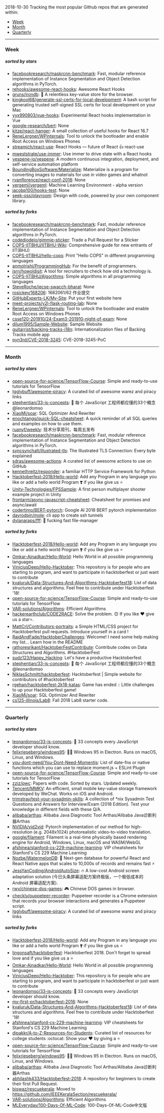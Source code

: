 2018-10-30
Tracking the most popular Github repos that are generated within: 
* [Week](https://github.com/polebug/github_trending_spider/blob/master/2018-10-30.md#week)
* [Month](https://github.com/polebug/github_trending_spider/blob/master/2018-10-30.md#month)
* [Quarterly](https://github.com/polebug/github_trending_spider/blob/master/2018-10-30.md#quarterly)
--- 
### Week 
##### sorted by stars 
* [facebookresearch/maskrcnn-benchmark](https://github.com/facebookresearch/maskrcnn-benchmark): Fast, modular reference implementation of Instance Segmentation and Object Detection algorithms in PyTorch.
* [rehooks/awesome-react-hooks](https://github.com/rehooks/awesome-react-hooks): Awesome React Hooks
* [gruns/irondb](https://github.com/gruns/irondb): :nut_and_bolt: A relentless key-value store for the browser.
* [kingkool68/generate-ssl-certs-for-local-development](https://github.com/kingkool68/generate-ssl-certs-for-local-development): A bash script for generating trusted self-signed SSL certs for local development on your Mac
* [yyx990803/vue-hooks](https://github.com/yyx990803/vue-hooks): Experimental React hooks implementation in Vue
* [google-research/bert](https://github.com/google-research/bert): None
* [kitze/react-hanger](https://github.com/kitze/react-hanger): A small collection of useful hooks for React 16.7
* [ReneLergner/WPinternals](https://github.com/ReneLergner/WPinternals): Tool to unlock the bootloader and enable Root Access on Windows Phones
* [streamich/react-use](https://github.com/streamich/react-use): React Hooks — future of React 👍 react-use
* [mweststrate/use-immer](https://github.com/mweststrate/use-immer): Use immer to drive state with a React hooks
* [vespene-io/vespene](https://github.com/vespene-io/vespene): A modern continuous integration, deployment, and self-service automation platform
* [BoundingBoxSoftware/Materialize](https://github.com/BoundingBoxSoftware/Materialize): Materialize is a program for converting images to materials for use in video games and whatnot
* [ryanflorence/react-conf-2018](https://github.com/ryanflorence/react-conf-2018): None
* [vergeml/vergeml](https://github.com/vergeml/vergeml): Machine Learning Environment - alpha version
* [jacobp100/hooks-test](https://github.com/jacobp100/hooks-test): None
* [seek-oss/playroom](https://github.com/seek-oss/playroom): Design with code, powered by your own component library.
##### sorted by forks 
* [facebookresearch/maskrcnn-benchmark](https://github.com/facebookresearch/maskrcnn-benchmark): Fast, modular reference implementation of Instance Segmentation and Object Detection algorithms in PyTorch.
* [codediodeio/gimmie-sticker](https://github.com/codediodeio/gimmie-sticker): Trade a Pull Request for a Sticker
* [COPS-IITBHU/IITBHU-Wiki](https://github.com/COPS-IITBHU/IITBHU-Wiki): Comprehensive guide for new entrants of IIT(BHU)
* [COPS-IITBHU/hello-cops](https://github.com/COPS-IITBHU/hello-cops): Print "Hello COPS" in different programming languages
* [anmolrishi/ProgrammingHub](https://github.com/anmolrishi/ProgrammingHub): For the benefit of programmers.
* [jsrn/howoldisit](https://github.com/jsrn/howoldisit): A tool for recruiters to check how old a technology is.
* [COPS-IITBHU/Algorithms](https://github.com/COPS-IITBHU/Algorithms): Simple algorithms in all programming languages
* [SteveRoche/iecse-swacch-bharat](https://github.com/SteveRoche/iecse-swacch-bharat): None
* [rosickey/168206](https://github.com/rosickey/168206): 1682061/62 作业提交
* [GitHubExperts-LK/My-Site](https://github.com/GitHubExperts-LK/My-Site): Put your first website here
* [meet-projects/y2l-flask-routing-lab](https://github.com/meet-projects/y2l-flask-routing-lab): None
* [ReneLergner/WPinternals](https://github.com/ReneLergner/WPinternals): Tool to unlock the bootloader and enable Root Access on Windows Phones
* [csse120-201910/24-Exam3-201910-night-of-exam](https://github.com/csse120-201910/24-Exam3-201910-night-of-exam): None
* [dilum1995/Sample-Website](https://github.com/dilum1995/Sample-Website): Sample Website
* [guitarrist/backing-tracks-i18n](https://github.com/guitarrist/backing-tracks-i18n): Internationalization files of Backing Tracks mobile app
* [pyn3rd/CVE-2018-3245](https://github.com/pyn3rd/CVE-2018-3245): CVE-2018-3245-PoC
--- 
### Month 
##### sorted by stars 
* [open-source-for-science/TensorFlow-Course](https://github.com/open-source-for-science/TensorFlow-Course): Simple and ready-to-use tutorials for TensorFlow 
* [Igglybuff/awesome-piracy](https://github.com/Igglybuff/awesome-piracy): A curated list of awesome warez and piracy links
* [stephentian/33-js-concepts](https://github.com/stephentian/33-js-concepts): :scroll: 每个 JavaScript 工程师都应懂的33个概念 @leonardomso
* [XiaoMi/soar](https://github.com/XiaoMi/soar): SQL Optimizer And Rewriter
* [enochtangg/quick-SQL-cheatsheet](https://github.com/enochtangg/quick-SQL-cheatsheet): A quick reminder of all SQL queries and examples on how to use them. 
* [ruanyf/weekly](https://github.com/ruanyf/weekly): 技术分享周刊，每周五发布
* [facebookresearch/maskrcnn-benchmark](https://github.com/facebookresearch/maskrcnn-benchmark): Fast, modular reference implementation of Instance Segmentation and Object Detection algorithms in PyTorch.
* [syncsynchalt/illustrated-tls](https://github.com/syncsynchalt/illustrated-tls): The Illustrated TLS Connection: Every byte explained
* [sdras/awesome-actions](https://github.com/sdras/awesome-actions): A curated list of awesome actions to use on GitHub
* [kennethreitz/responder](https://github.com/kennethreitz/responder): a familiar HTTP Service Framework for Python
* [Hacktoberfest-2018/Hello-world](https://github.com/Hacktoberfest-2018/Hello-world): Add any  Program in any language you like or add a hello world Program ❣️ if you like give us :star:
* [Unity-Technologies/FPSSample](https://github.com/Unity-Technologies/FPSSample): A first person multiplayer shooter example project in Unity
* [frontarm/async-javascript-cheatsheet](https://github.com/frontarm/async-javascript-cheatsheet): Cheatsheet for promises and async/await
* [codertimo/BERT-pytorch](https://github.com/codertimo/BERT-pytorch): Google AI 2018 BERT pytorch implementation
* [davrodpin/mole](https://github.com/davrodpin/mole): cli app to create ssh tunnels
* [dylanaraps/fff](https://github.com/dylanaraps/fff): :rocket: fucking fast file-manager
##### sorted by forks 
* [Hacktoberfest-2018/Hello-world](https://github.com/Hacktoberfest-2018/Hello-world): Add any  Program in any language you like or add a hello world Program ❣️ if you like give us :star:
* [Omkar-Ajnadkar/Hello-World](https://github.com/Omkar-Ajnadkar/Hello-World): Hello World in all possible programmnig languages
* [ViniciusDeep/Hello-Hacktober](https://github.com/ViniciusDeep/Hello-Hacktober):  This repository is for people who are starting to program, and want to participate in hacktoberfest  or just want to contribute
* [kvaluruk/Data-Structures-And-Algorithms-Hacktoberfest18](https://github.com/kvaluruk/Data-Structures-And-Algorithms-Hacktoberfest18): List of data structures and algorithms. Feel free to contribute under Hacktoberfest '18!
* [open-source-for-science/TensorFlow-Course](https://github.com/open-source-for-science/TensorFlow-Course): Simple and ready-to-use tutorials for TensorFlow 
* [VAR-solutions/Algorithms](https://github.com/VAR-solutions/Algorithms): Efficient Algorithms
* [hackerearthclub/CODE2RACE](https://github.com/hackerearthclub/CODE2RACE):  Solve the problem. 😊 If you like ❤ give us a star⭐.
* [MattCrl/Contributors-portraits](https://github.com/MattCrl/Contributors-portraits): a Simple HTML/CSS project for Hacktoberfest pull requests. Introduce yourself in a card !
* [RaidAndFade/HacktoberChallenges](https://github.com/RaidAndFade/HacktoberChallenges): Welcome! I need some help making my list... Learn how in the README
* [rathoresrikant/HacktoberFestContribute](https://github.com/rathoresrikant/HacktoberFestContribute): Contribute codes on Data Structures and Algorithms. #HacktoberFest
* [sudz123/Happy_Hacking](https://github.com/sudz123/Happy_Hacking): Let's have a productive Hacktoberfest
* [stephentian/33-js-concepts](https://github.com/stephentian/33-js-concepts): :scroll: 每个 JavaScript 工程师都应懂的33个概念 @leonardomso
* [NiklasSchmitt/hacktoberfest](https://github.com/NiklasSchmitt/hacktoberfest): Hacktoberfest | Simple website for contributors of #hacktoberfest
* [rgehan/hacktoberfest-2k18-katas](https://github.com/rgehan/hacktoberfest-2k18-katas): Game has ended :: Little challenges to up your Hacktoberfest game!
* [XiaoMi/soar](https://github.com/XiaoMi/soar): SQL Optimizer And Rewriter
* [cs125-illinois/Lab8](https://github.com/cs125-illinois/Lab8): Fall 2018 Lab8 starter code.
--- 
### Quarterly 
##### sorted by stars 
* [leonardomso/33-js-concepts](https://github.com/leonardomso/33-js-concepts): 📜 33 concepts every JavaScript developer should know.
* [felixrieseberg/windows95](https://github.com/felixrieseberg/windows95): 💩🚀 Windows 95 in Electron. Runs on macOS, Linux, and Windows.
* [you-dont-need/You-Dont-Need-Momentjs](https://github.com/you-dont-need/You-Dont-Need-Momentjs): List of date-fns or native functions which you can use to replace moment.js + ESLint Plugin 
* [open-source-for-science/TensorFlow-Course](https://github.com/open-source-for-science/TensorFlow-Course): Simple and ready-to-use tutorials for TensorFlow 
* [zziz/pwc](https://github.com/zziz/pwc): Papers with code. Sorted by stars. Updated weekly. 
* [Tencent/MMKV](https://github.com/Tencent/MMKV): An efficient, small mobile key-value storage framework developed by WeChat. Works on iOS and Android.
* [trimstray/test-your-sysadmin-skills](https://github.com/trimstray/test-your-sysadmin-skills): A collection of *nix Sysadmin Test Questions and Answers for Interview/Exam (2018 Edition). Test your knowledge in different fields with these Q/A.
* [alibaba/arthas](https://github.com/alibaba/arthas): Alibaba Java Diagnostic Tool Arthas/Alibaba Java诊断利器Arthas
* [NVIDIA/vid2vid](https://github.com/NVIDIA/vid2vid): Pytorch implementation of our method for high-resolution (e.g. 2048x1024) photorealistic video-to-video translation.
* [google/filament](https://github.com/google/filament): Filament is a real-time physically based rendering engine for Android, Windows, Linux, macOS and WASM/WebGL
* [afshinea/stanford-cs-229-machine-learning](https://github.com/afshinea/stanford-cs-229-machine-learning): VIP cheatsheets for Stanford's CS 229 Machine Learning
* [Nozbe/WatermelonDB](https://github.com/Nozbe/WatermelonDB): 🍉 Next-gen database for powerful React and React Native apps that scales to 10,000s of records and remains fast ⚡️
* [JessYanCoding/AndroidAutoSize](https://github.com/JessYanCoding/AndroidAutoSize): 🔥 A low-cost Android screen adaptation solution (今日头条屏幕适配方案终极版，一个极低成本的 Android 屏幕适配方案).
* [rwv/chinese-dos-games](https://github.com/rwv/chinese-dos-games): 🎮 Chinese DOS games in browser.
* [checkly/puppeteer-recorder](https://github.com/checkly/puppeteer-recorder): Puppeteer recorder is a Chrome extension that records your browser interactions and generates a  Puppeteer script.
* [Igglybuff/awesome-piracy](https://github.com/Igglybuff/awesome-piracy): A curated list of awesome warez and piracy links
##### sorted by forks 
* [Hacktoberfest-2018/Hello-world](https://github.com/Hacktoberfest-2018/Hello-world): Add any  Program in any language you like or add a hello world Program ❣️ if you like give us :star:
* [lingonsaft/hacktoberfest](https://github.com/lingonsaft/hacktoberfest): Hacktoberfest 2018. Don't forget to spread love and if you like give us a ⭐️
* [Omkar-Ajnadkar/Hello-World](https://github.com/Omkar-Ajnadkar/Hello-World): Hello World in all possible programmnig languages
* [ViniciusDeep/Hello-Hacktober](https://github.com/ViniciusDeep/Hello-Hacktober):  This repository is for people who are starting to program, and want to participate in hacktoberfest  or just want to contribute
* [leonardomso/33-js-concepts](https://github.com/leonardomso/33-js-concepts): 📜 33 concepts every JavaScript developer should know.
* [my-first-pr/hacktoberfest-2018](https://github.com/my-first-pr/hacktoberfest-2018): None
* [kvaluruk/Data-Structures-And-Algorithms-Hacktoberfest18](https://github.com/kvaluruk/Data-Structures-And-Algorithms-Hacktoberfest18): List of data structures and algorithms. Feel free to contribute under Hacktoberfest '18!
* [afshinea/stanford-cs-229-machine-learning](https://github.com/afshinea/stanford-cs-229-machine-learning): VIP cheatsheets for Stanford's CS 229 Machine Learning
* [dipakkr/A-to-Z-Resources-for-Students](https://github.com/dipakkr/A-to-Z-Resources-for-Students): Curated list of resources for college students :octocat: Show your :heart: by giving a :star:
* [open-source-for-science/TensorFlow-Course](https://github.com/open-source-for-science/TensorFlow-Course): Simple and ready-to-use tutorials for TensorFlow 
* [felixrieseberg/windows95](https://github.com/felixrieseberg/windows95): 💩🚀 Windows 95 in Electron. Runs on macOS, Linux, and Windows.
* [alibaba/arthas](https://github.com/alibaba/arthas): Alibaba Java Diagnostic Tool Arthas/Alibaba Java诊断利器Arthas
* [abhilashk433/Hacktoberfest-2018](https://github.com/abhilashk433/Hacktoberfest-2018): A repository for beginners to create their first Pull Request. 
* [biswaz/rescuekerala](https://github.com/biswaz/rescuekerala): Moved to https://github.com/IEEEKeralaSection/rescuekerala/
* [VAR-solutions/Algorithms](https://github.com/VAR-solutions/Algorithms): Efficient Algorithms
* [MLEveryday/100-Days-Of-ML-Code](https://github.com/MLEveryday/100-Days-Of-ML-Code): 100-Days-Of-ML-Code中文版
